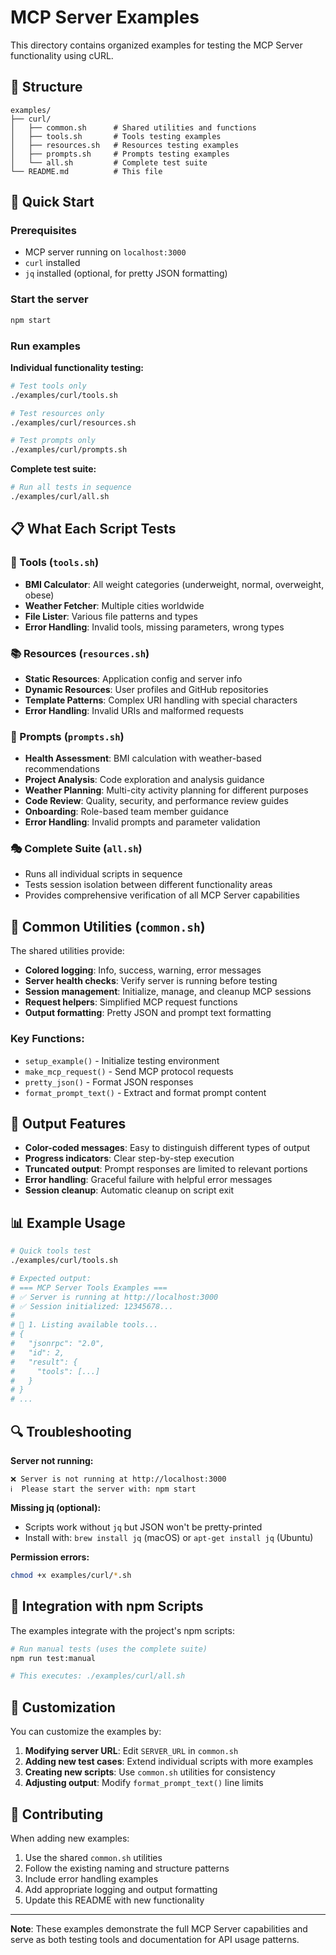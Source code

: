 # MCP Server Examples

This directory contains organized examples for testing the MCP Server functionality using cURL.

## 📁 Structure

```
examples/
├── curl/
│   ├── common.sh      # Shared utilities and functions
│   ├── tools.sh       # Tools testing examples
│   ├── resources.sh   # Resources testing examples
│   ├── prompts.sh     # Prompts testing examples
│   └── all.sh         # Complete test suite
└── README.md          # This file
```

## 🚀 Quick Start

### Prerequisites
- MCP server running on `localhost:3000`
- `curl` installed
- `jq` installed (optional, for pretty JSON formatting)

### Start the server
```bash
npm start
```

### Run examples

**Individual functionality testing:**
```bash
# Test tools only
./examples/curl/tools.sh

# Test resources only
./examples/curl/resources.sh

# Test prompts only
./examples/curl/prompts.sh
```

**Complete test suite:**
```bash
# Run all tests in sequence
./examples/curl/all.sh
```

## 📋 What Each Script Tests

### 🔧 Tools (`tools.sh`)
- **BMI Calculator**: All weight categories (underweight, normal, overweight, obese)
- **Weather Fetcher**: Multiple cities worldwide
- **File Lister**: Various file patterns and types
- **Error Handling**: Invalid tools, missing parameters, wrong types

### 📚 Resources (`resources.sh`)
- **Static Resources**: Application config and server info
- **Dynamic Resources**: User profiles and GitHub repositories
- **Template Patterns**: Complex URI handling with special characters
- **Error Handling**: Invalid URIs and malformed requests

### 🎯 Prompts (`prompts.sh`)
- **Health Assessment**: BMI calculation with weather-based recommendations
- **Project Analysis**: Code exploration and analysis guidance
- **Weather Planning**: Multi-city activity planning for different purposes
- **Code Review**: Quality, security, and performance review guides
- **Onboarding**: Role-based team member guidance
- **Error Handling**: Invalid prompts and parameter validation

### 🎭 Complete Suite (`all.sh`)
- Runs all individual scripts in sequence
- Tests session isolation between different functionality areas
- Provides comprehensive verification of all MCP Server capabilities

## 🔧 Common Utilities (`common.sh`)

The shared utilities provide:

- **Colored logging**: Info, success, warning, error messages
- **Server health checks**: Verify server is running before testing
- **Session management**: Initialize, manage, and cleanup MCP sessions
- **Request helpers**: Simplified MCP request functions
- **Output formatting**: Pretty JSON and prompt text formatting

### Key Functions:
- `setup_example()` - Initialize testing environment
- `make_mcp_request()` - Send MCP protocol requests
- `pretty_json()` - Format JSON responses
- `format_prompt_text()` - Extract and format prompt content

## 🎨 Output Features

- **Color-coded messages**: Easy to distinguish different types of output
- **Progress indicators**: Clear step-by-step execution
- **Truncated output**: Prompt responses are limited to relevant portions
- **Error handling**: Graceful failure with helpful error messages
- **Session cleanup**: Automatic cleanup on script exit

## 📊 Example Usage

```bash
# Quick tools test
./examples/curl/tools.sh

# Expected output:
# === MCP Server Tools Examples ===
# ✅ Server is running at http://localhost:3000
# ✅ Session initialized: 12345678...
# 
# 🔄 1. Listing available tools...
# {
#   "jsonrpc": "2.0",
#   "id": 2,
#   "result": {
#     "tools": [...]
#   }
# }
# ...
```

## 🔍 Troubleshooting

**Server not running:**
```
❌ Server is not running at http://localhost:3000
ℹ️  Please start the server with: npm start
```

**Missing jq (optional):**
- Scripts work without `jq` but JSON won't be pretty-printed
- Install with: `brew install jq` (macOS) or `apt-get install jq` (Ubuntu)

**Permission errors:**
```bash
chmod +x examples/curl/*.sh
```

## 🎯 Integration with npm Scripts

The examples integrate with the project's npm scripts:

```bash
# Run manual tests (uses the complete suite)
npm run test:manual

# This executes: ./examples/curl/all.sh
```

## 📝 Customization

You can customize the examples by:

1. **Modifying server URL**: Edit `SERVER_URL` in `common.sh`
2. **Adding new test cases**: Extend individual scripts with more examples
3. **Creating new scripts**: Use `common.sh` utilities for consistency
4. **Adjusting output**: Modify `format_prompt_text()` line limits

## 🤝 Contributing

When adding new examples:

1. Use the shared `common.sh` utilities
2. Follow the existing naming and structure patterns
3. Include error handling examples
4. Add appropriate logging and output formatting
5. Update this README with new functionality

---

**Note**: These examples demonstrate the full MCP Server capabilities and serve as both testing tools and documentation for API usage patterns. 